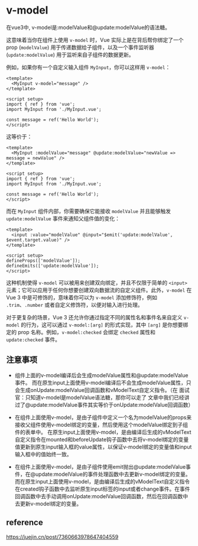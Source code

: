 # v-model
在vue3中, v-model是:modelValue和@update:modelValue的语法糖。

这意味着当你在组件上使用 `v-model` 时，Vue 实际上是在背后帮你绑定了一个 prop (`modelValue`) 用于传递数据给子组件，以及一个事件监听器 (`update:modelValue`) 用于监听来自子组件的数据更新。

例如，如果你有一个自定义输入组件 `MyInput`，你可以这样用 `v-model`：

```vue
<template>
  <MyInput v-model="message" />
</template>

<script setup>
import { ref } from 'vue';
import MyInput from './MyInput.vue';

const message = ref('Hello World');
</script>
```

这等价于：

```vue
<template>
  <MyInput :modelValue="message" @update:modelValue="newValue => message = newValue" />
</template>

<script setup>
import { ref } from 'vue';
import MyInput from './MyInput.vue';

const message = ref('Hello World');
</script>
```

而在 `MyInput` 组件内部，你需要确保它能接收 `modelValue` 并且能够触发 `update:modelValue` 事件来通知父组件值的变化：

```vue
<template>
  <input :value="modelValue" @input="$emit('update:modelValue', $event.target.value)" />
</template>

<script setup>
defineProps(['modelValue']);
defineEmits(['update:modelValue']);
</script>
```

这种机制使得 `v-model` 可以被用来创建双向绑定，并且不仅限于简单的 `<input>` 元素；它可以应用于任何你想要创建双向数据流的自定义组件。此外，`v-model` 在 Vue 3 中是可修饰的，意味着你可以为 `v-model` 添加修饰符，例如 `.trim`、`.number` 或者自定义修饰符，以便对输入进行处理。

对于更复杂的场景，Vue 3 还允许你通过指定不同的属性名和事件名来自定义 `v-model` 的行为，这可以通过 `v-model:[arg]` 的形式实现，其中 `[arg]` 是你想要绑定的 prop 名称。例如，`v-model:checked` 会绑定 `checked` 属性和 `update:checked` 事件。

## 注意事项
- 组件上面的v-model编译后会生成modelValue属性和@update:modelValue事件。
而在原生input上面使用v-model编译后不会生成modelValue属性，只会生成onUpdate:modelValue回调函数和vModelText自定义指令。（在 面试官：只知道v-model是modelValue语法糖，那你可以走了 文章中我们已经讲过了@update:modelValue事件其实等价于onUpdate:modelValue回调函数）


- 在组件上面使用v-model，是由子组件中定义一个名为modelValue的props来接收父组件使用v-model绑定的变量，然后使用这个modelValue绑定到子组件的表单中。
在原生input上面使用v-model，是由编译后生成的vModelText自定义指令在mounted和beforeUpdate钩子函数中去将v-model绑定的变量值更新到原生input输入框的value属性，以保证v-model绑定的变量值和input输入框中的值始终一致。


- 在组件上面使用v-model，是由子组件使用emit抛出@update:modelValue事件，在@update:modelValue的事件处理函数中去更新v-model绑定的变量。
而在原生input上面使用v-model，是由编译后生成的vModelText自定义指令在created钩子函数中去监听原生input标签的input或者change事件。在事件回调函数中去手动调用onUpdate:modelValue回调函数，然后在回调函数中去更新v-model绑定的变量。

## reference
https://juejin.cn/post/7360663978647404559